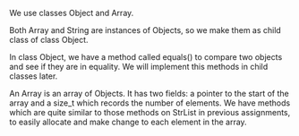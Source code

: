 
We use classes Object and Array. 

Both Array and String are instances of Objects, so we make them as child class of class Object.

In class Object, we have a method called equals() to compare two objects and see if they are in equality. We will implement
this methods in child classes later. 

An Array is an array of Objects. It has two fields: a pointer to the start of the array and a size_t which records the number
of elements. We have methods which are quite similar to those methods on StrList in previous assignments, to easily allocate 
and make change to each element in the array. 
